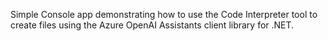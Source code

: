Simple Console app demonstrating how to use the Code Interpreter tool to create files using the Azure OpenAI Assistants client library for .NET.
